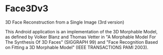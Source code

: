# Face3Dv3
3D Face Reconstruction from a Single Image (3rd version)

This Android application is an implementation of the 3D Morphable Model, 
as defined by Volker Blanz and Thomas Vetter in "A Morphable Model For The Synthesis Of 3D Faces" (SIGGRAPH 99) and 
"Face Recognition Based on Fitting a 3D Morphable Model" (IEEE TRANSACTIONS PAMI 2003).
